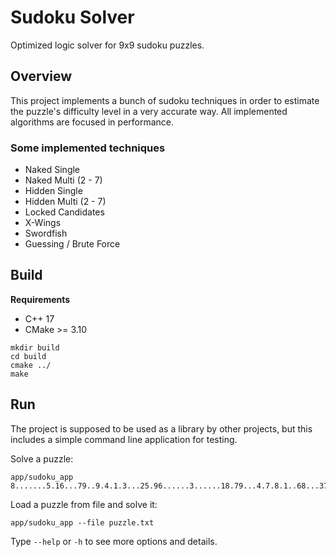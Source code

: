  # Sudoku Solver

Optimized logic solver for 9x9 sudoku puzzles.

## Overview

This project implements a bunch of sudoku techniques in order to estimate the puzzle's difficulty level in a very accurate way.
All implemented algorithms are focused in performance.

### Some implemented techniques
* Naked Single
* Naked Multi (2 - 7)
* Hidden Single
* Hidden Multi (2 - 7)
* Locked Candidates
* X-Wings
* Swordfish
* Guessing / Brute Force

## Build

__Requirements__
* C++ 17
* CMake >= 3.10

```
mkdir build
cd build
cmake ../
make
```

## Run
The project is supposed to be used as a library by other projects, but this includes a simple command line application for testing.

Solve a puzzle:
```
app/sudoku_app 8.......5.16...79..9.4.1.3...25.96......3......18.79...4.7.8.1..68...37.9.......8
```

Load a puzzle from file and solve it:
```
app/sudoku_app --file puzzle.txt
```

Type `--help` or `-h` to see more options and details.
